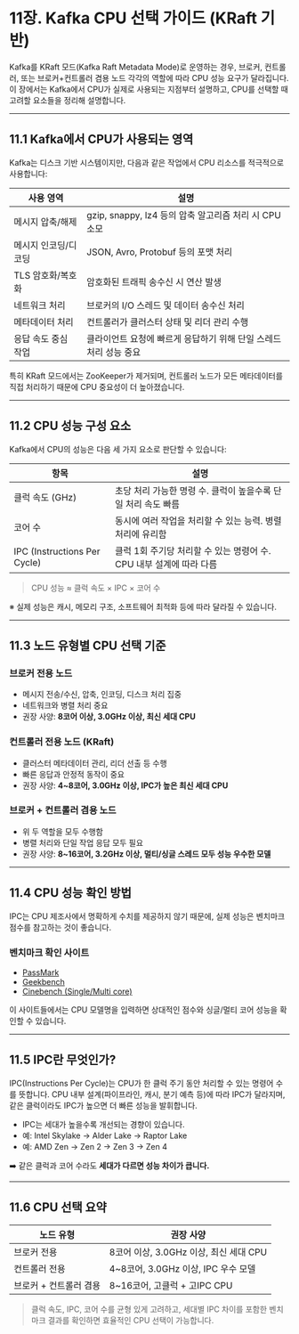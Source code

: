 # 11장. Kafka CPU 선택 가이드 (KRaft 기반)

Kafka를 KRaft 모드(Kafka Raft Metadata Mode)로 운영하는 경우, 브로커, 컨트롤러, 또는 브로커+컨트롤러 겸용 노드 각각의 역할에 따라 CPU 성능 요구가 달라집니다. 이 장에서는 Kafka에서 CPU가 실제로 사용되는 지점부터 설명하고, CPU를 선택할 때 고려할 요소들을 정리해 설명합니다.

---

## 11.1 Kafka에서 CPU가 사용되는 영역

Kafka는 디스크 기반 시스템이지만, 다음과 같은 작업에서 CPU 리소스를 적극적으로 사용합니다:

| 사용 영역 | 설명 |
|------------|------|
| 메시지 압축/해제 | gzip, snappy, lz4 등의 압축 알고리즘 처리 시 CPU 소모 |
| 메시지 인코딩/디코딩 | JSON, Avro, Protobuf 등의 포맷 처리 |
| TLS 암호화/복호화 | 암호화된 트래픽 송수신 시 연산 발생 |
| 네트워크 처리 | 브로커의 I/O 스레드 및 데이터 송수신 처리 |
| 메타데이터 처리 | 컨트롤러가 클러스터 상태 및 리더 관리 수행 |
| 응답 속도 중심 작업 | 클라이언트 요청에 빠르게 응답하기 위해 단일 스레드 처리 성능 중요 |

특히 KRaft 모드에서는 ZooKeeper가 제거되며, 컨트롤러 노드가 모든 메타데이터를 직접 처리하기 때문에 CPU 중요성이 더 높아졌습니다.

---

## 11.2 CPU 성능 구성 요소

Kafka에서 CPU의 성능은 다음 세 가지 요소로 판단할 수 있습니다:

| 항목 | 설명 |
|------|------|
| 클럭 속도 (GHz) | 초당 처리 가능한 명령 수. 클럭이 높을수록 단일 처리 속도 빠름 |
| 코어 수 | 동시에 여러 작업을 처리할 수 있는 능력. 병렬 처리에 유리함 |
| IPC (Instructions Per Cycle) | 클럭 1회 주기당 처리할 수 있는 명령어 수. CPU 내부 설계에 따라 다름 |

> CPU 성능 ≈ 클럭 속도 × IPC × 코어 수

※ 실제 성능은 캐시, 메모리 구조, 소프트웨어 최적화 등에 따라 달라질 수 있습니다.

---

## 11.3 노드 유형별 CPU 선택 기준

### 브로커 전용 노드
- 메시지 전송/수신, 압축, 인코딩, 디스크 처리 집중
- 네트워크와 병렬 처리 중요
- 권장 사양: **8코어 이상, 3.0GHz 이상, 최신 세대 CPU**

### 컨트롤러 전용 노드 (KRaft)
- 클러스터 메타데이터 관리, 리더 선출 등 수행
- 빠른 응답과 안정적 동작이 중요
- 권장 사양: **4~8코어, 3.0GHz 이상, IPC가 높은 최신 세대 CPU**

### 브로커 + 컨트롤러 겸용 노드
- 위 두 역할을 모두 수행함
- 병렬 처리와 단일 작업 응답 모두 필요
- 권장 사양: **8~16코어, 3.2GHz 이상, 멀티/싱글 스레드 모두 성능 우수한 모델**

---

## 11.4 CPU 성능 확인 방법

IPC는 CPU 제조사에서 명확하게 수치를 제공하지 않기 때문에, 실제 성능은 벤치마크 점수를 참고하는 것이 좋습니다.

### 벤치마크 확인 사이트
- [PassMark](https://www.cpubenchmark.net/)
- [Geekbench](https://browser.geekbench.com/)
- [Cinebench (Single/Multi core)](https://www.maxon.net/en/cinebench)

이 사이트들에서는 CPU 모델명을 입력하면 상대적인 점수와 싱글/멀티 코어 성능을 확인할 수 있습니다.

---

## 11.5 IPC란 무엇인가?

IPC(Instructions Per Cycle)는 CPU가 한 클럭 주기 동안 처리할 수 있는 명령어 수를 뜻합니다. CPU 내부 설계(파이프라인, 캐시, 분기 예측 등)에 따라 IPC가 달라지며, 같은 클럭이라도 IPC가 높으면 더 빠른 성능을 발휘합니다.

- IPC는 세대가 높을수록 개선되는 경향이 있습니다.
- 예: Intel Skylake → Alder Lake → Raptor Lake
- 예: AMD Zen → Zen 2 → Zen 3 → Zen 4

➡️ 같은 클럭과 코어 수라도 **세대가 다르면 성능 차이가 큽니다.**

---

## 11.6 CPU 선택 요약

| 노드 유형 | 권장 사양 |
|-----------|-------------|
| 브로커 전용 | 8코어 이상, 3.0GHz 이상, 최신 세대 CPU |
| 컨트롤러 전용 | 4~8코어, 3.0GHz 이상, IPC 우수 모델 |
| 브로커 + 컨트롤러 겸용 | 8~16코어, 고클럭 + 고IPC CPU |

> 클럭 속도, IPC, 코어 수를 균형 있게 고려하고, 세대별 IPC 차이를 포함한 벤치마크 결과를 확인하면 효율적인 CPU 선택이 가능합니다.

